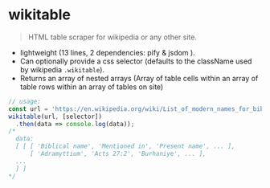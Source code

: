 # wikitable

> HTML table scraper for wikipedia or any other site.  

- lightweight (13 lines, 2 dependencies: pify & jsdom ).  
- Can optionally provide a css selector (defaults to the className used by wikipedia `.wikitable`).  
- Returns an array of nested arrays (Array of table cells within an array of table rows within an array of tables on site)

```javascript
// usage:
const url = 'https://en.wikipedia.org/wiki/List_of_modern_names_for_biblical_place_names';
wikitable(url, [selector])
  .then(data => console.log(data));
/*
  data:
  [ [ [ 'Biblical name', 'Mentioned in', 'Present name', ... ],
      [ 'Adramyttium', 'Acts 27:2', 'Burhaniye', ... ],
  ...
  ] ]
*/
```
